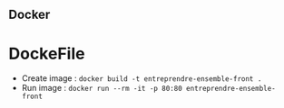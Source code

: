 ## Docker 

# DockeFile 

- Create image : ```docker build -t entreprendre-ensemble-front .```
- Run image : ```docker run --rm -it -p 80:80 entreprendre-ensemble-front```